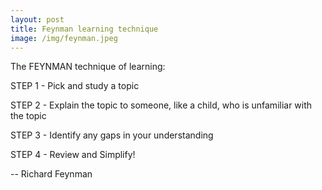 ```yaml
---
layout: post
title: Feynman learning technique
image: /img/feynman.jpeg
---
```


The FEYNMAN technique of learning:

STEP 1 - Pick and study a topic

STEP 2 - Explain the topic to someone, like a child, who is unfamiliar with the topic

STEP 3 - Identify any gaps in your understanding 

STEP 4 - Review and Simplify!

-- Richard Feynman

